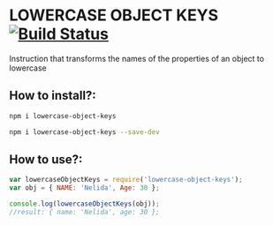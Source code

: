 # LOWERCASE OBJECT KEYS  [![Build Status](https://travis-ci.org/pilmee/lowercase-object-keys.svg?branch=master)](https://travis-ci.org/pilmee/lowercase-object-keys)

Instruction that transforms the names of the properties of an object to lowercase

## How to install?:
```bash
npm i lowercase-object-keys
```
```bash
npm i lowercase-object-keys --save-dev
```

## How to use?:
```javascript
var lowercaseObjectKeys = require('lowercase-object-keys');
var obj = { NAME: 'Nelida', Age: 30 };

console.log(lowercaseObjectKeys(obj));
//result: { name: 'Nelida', age: 30 };

```
